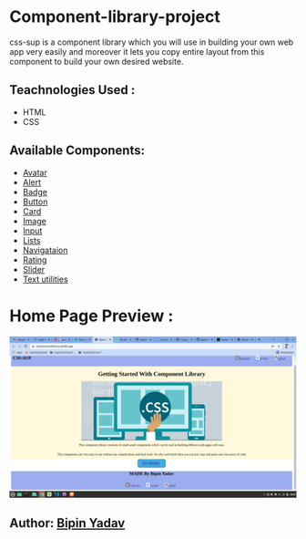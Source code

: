 # Component-library-project
 css-sup  is a component library which you will use in building your own web app very easily and moreover it lets you copy entire layout from this component to build your own desired website.
 
 ## Teachnologies Used :
 - HTML 
 - CSS
 
 ## Available Components:
 - [Avatar](https://component-l2ibrary.netlify.app/avatar.html)
 - [Alert](https://component-l2ibrary.netlify.app/alert.html)
 - [Badge](https://component-l2ibrary.netlify.app/badge.html)
 - [Button](https://component-l2ibrary.netlify.app/button.html)
 - [Card](https://component-l2ibrary.netlify.app/card.html)
 - [Image](https://component-l2ibrary.netlify.app/image.html)
 - [Input](https://component-l2ibrary.netlify.app/input.html)
 - [Lists](https://component-l2ibrary.netlify.app/list.html)
 - [Navigataion](https://component-l2ibrary.netlify.app/navigation.html)
 - [Rating](https://component-l2ibrary.netlify.app/navigation.html)
 - [Slider](https://component-l2ibrary.netlify.app/slider.html)
 - [Text utilities](https://component-l2ibrary.netlify.app/text-utility.html)



# Home Page Preview :
![screenshot](home-page.png)


## Author: [Bipin Yadav](https://github.com/bipin7yadav)

